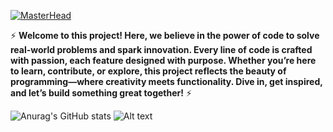 [![MasterHead](https://blogger.googleusercontent.com/img/b/R29vZ2xl/AVvXsEjS04spshsMRYurJy-GpX-g6IE8IyJioEKfrOpRVgA1Fz23glQLw7OOrDLzWJZtsYjiZRvqFehAbreHNtbqAorkxUpbqIqTbEF47oMy7kY6q8a5e-iXtHYhQL4jj0Q3Gth5FyetJkBJ4gnm/w2560-h1080-c/sekiro-shadows-die-twice-uhdpaper.com-4K-53.jpg)](https://github.com/KaneeLucas)
                                                                                                                                                                                                                                                                                                                                                                                                                                                                                                                                                                                                                                                                                                                                                                                                                                                                                                         
⚡ **Welcome to this project! Here, we believe in the power of code to solve real-world problems and spark innovation. Every line of code is crafted with passion, each feature designed with purpose. Whether you’re here to learn, contribute, or explore, this project reflects the beauty of programming—where creativity meets functionality. Dive in, get inspired, and let’s build something great together!** 
⚡
                                                                                                                                                                                                                                                                                                                                                                                                                                                                                                                                                                                                    
![Anurag's GitHub stats](https://github-readme-stats.vercel.app/api?username=KaneeLucas&show_icons=true&theme=dracula)        ![Alt text](https://spotify-recently-played-readme.vercel.app/api?user=31wvn4qpbdlceto55vyvdkcbgtj4)

